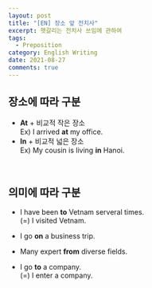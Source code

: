 ```yaml
---
layout: post
title: "[EN] 장소 앞 전치사"
excerpt: 헷갈리는 전치사 쓰임에 관하여
tags:
  - Preposition
category: English Writing
date: 2021-08-27
comments: true
---
```


## 장소에 따라 구분

 - **At** + 비교적 작은 장소
   <br> Ex) I arrived **at** my office.
 - **In** + 비교적 넓은 장소
   <br> Ex) My cousin is living **in** Hanoi.

<br>

## 의미에 따라 구분

 - I have been **to** Vetnam serveral times.
  <br> (=) I visited Vetnam.
 - I go **on** a business trip.

 - Many expert **from** diverse fields. 

 - I go **to** a company.
   <Br> (=) I enter a company.






